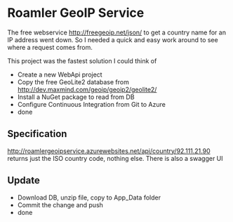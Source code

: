 # Roamler GeoIP Service

The free webservice http://freegeoip.net/json/ to get a country name for an IP address went down.
So I needed a quick and easy work around to see where a request comes from.

This project was the fastest solution I could think of

- Create a new WebApi project
- Copy the free GeoLite2 database from http://dev.maxmind.com/geoip/geoip2/geolite2/
- Install a NuGet package to read from DB
- Configure Continuous Integration from Git to Azure
- done

## Specification

 http://roamlergeoipservice.azurewebsites.net/api/country/92.111.21.90
 returns just the ISO country code,  nothing else.
 There is also a swagger UI
 
 ## Update
 
 - Download DB, unzip file, copy to App_Data folder
 - Commit the change and push
 - done
 
 